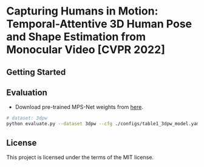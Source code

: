 # Capturing Humans in Motion: Temporal-Attentive 3D Human Pose and Shape Estimation from Monocular Video [CVPR 2022]
## Getting Started

## Evaluation

- Download pre-trained MPS-Net weights from [here](https://drive.google.com/drive/folders/1NxzmKw5QTGtOKgSQetkq66ZO-dbBSzrd?usp=sharing).  
```bash
# dataset: 3dpw
python evaluate.py --dataset 3dpw --cfg ./configs/table1_3dpw_model.yaml --gpu 0 
```

## License
This project is licensed under the terms of the MIT license.
